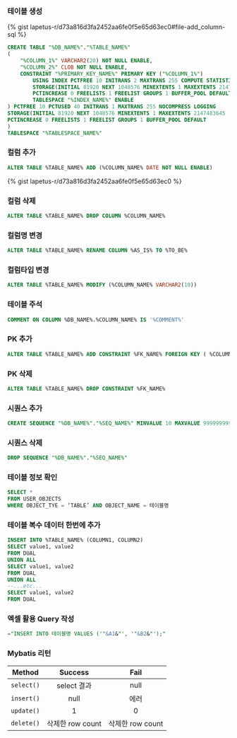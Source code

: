 ### 테이블 생성

{% gist lapetus-r/d73a816d3fa2452aa6fe0f5e65d63ec0#file-add_column-sql %}

```sql
CREATE TABLE "%DB_NAME%"."%TABLE_NAME%"
(
    "%COLUMN_1%" VARCHAR2(20) NOT NULL ENABLE,
    "%COLUMN_2%" CLOB NOT NULL ENABLE,
    CONSTRAINT "%PRIMARY_KEY_NAME%" PRIMARY KEY ("%COLUMN_1%")
        USING INDEX PCTFREE 10 INITRANS 2 MAXTRANS 255 COMPUTE STATISTICS
        STORAGE(INITIAL 81920 NEXT 1048576 MINEXTENTS 1 MAXEXTENTS 2147483645
        PCTINCREASE 0 FREELISTS 1 FREELIST GROUPS 1 BUFFER_POOL DEFAULT)
        TABLESPACE "%INDEX_NAME%" ENABLE
) PCTFREE 10 PCTUSED 40 INITRANS 1 MAXTRANS 255 NOCOMPRESS LOGGING
STORAGE(INITIAL 81920 NEXT 1048576 MINEXTENTS 1 MAXEXTENTS 2147483645
PCTINCREASE 0 FREELISTS 1 FREELIST GROUPS 1 BUFFER_POOL DEFAULT
)
TABLESPACE "%TABLESPACE_NAME%"
```

### 컬럼 추가

```sql
ALTER TABLE %TABLE_NAME% ADD (%COLUMN_NAME% DATE NOT NULL ENABLE)
```
{% gist lapetus-r/d73a816d3fa2452aa6fe0f5e65d63ec0 %}

### 컬럼 삭제

```sql
ALTER TABLE %TABLE_NAME% DROP COLUMN %COLUMN_NAME%
```

### 컬럼명 변경

```sql
ALTER TABLE %TABLE_NAME% RENAME COLUMN %AS_IS% TO %TO_BE%
```

### 컬럼타입 변경

```sql
ALTER TABLE %TABLE_NAME% MODIFY (%COLUMN_NAME% VARCHAR2(10))
```

### 테이블 주석

```sql
COMMENT ON COLUMN %DB_NAME%.%COLUMN_NAME% IS '%COMMENT%'
```

### PK 추가

```sql
ALTER TABLE %TABLE_NAME% ADD CONSTRAINT %FK_NAME% FOREIGN KEY ( %COLUMN_NAME% ) REFERENCES %REFERENCE_TABLE% ( %COLUMN_NAME% )
```

### PK 삭제

```sql
ALTER TABLE %TABLE_NAME% DROP CONSTRAINT %FK_NAME%
```

### 시퀀스 추가

```sql
CREATE SEQUENCE "%DB_NAME%"."%SEQ_NAME%" MINVALUE 10 MAXVALUE 9999999999 INCREMENT BY 1 START WITH 10 CACHE 20 ORDER NOCYCLE
```

### 시퀀스 삭제

```sql
DROP SEQUENCE "%DB_NAME%"."%SEQ_NAME%"
```

### 테이블 정보 확인

```sql
SELECT *
FROM USER_OBJECTS
WHERE OBJECT_TYE = ‘TABLE’ AND OBJECT_NAME = 테이블명
```

### 테이블 복수 데이터 한번에 추가

```sql
INSERT INTO %TABLE_NAME% (COLUMN1, COLUMN2)
SELECT value1, value2
FROM DUAL
UNION ALL
SELECT value1, value2
FROM DUAL
UNION ALL
--...etc...
SELECT value1, value2
FROM DUAL
```

### 엑셀 활용 Query 작성

```sql
="INSERT INTO 테이블명 VALUES ('"&A1&"', '"&B2&"');"
```

### Mybatis 리턴

| Method | Success | Fail |
|:---:|:---:|:---:|
| `select()` | select 결과 | null |
| `insert()` | null|에러 |
| `update()` | 1 | 0 |
| `delete()` | 삭제한 row count | 삭제한 row count |
